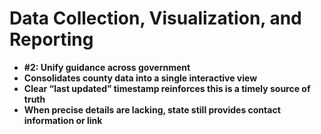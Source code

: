 # Data Collection, Visualization, and Reporting



* **\#2: Unify guidance across government**
* **Consolidates county data into a single interactive view**
* **Clear “last updated” timestamp reinforces this is a timely source of truth**
* **When precise details are lacking, state still provides contact information or link**

